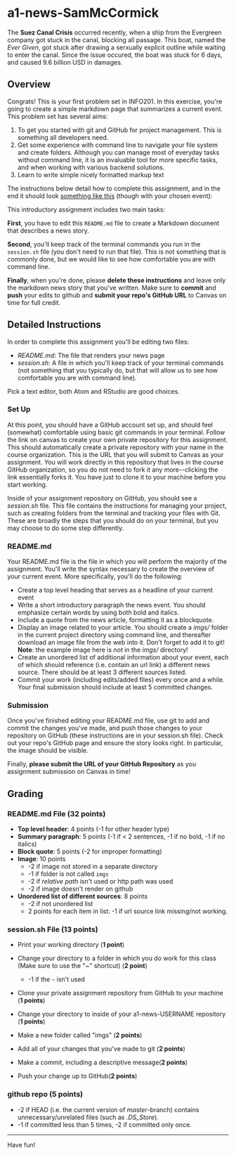 # a1-news-SamMcCormick
 
The **Suez Canal Crisis** occurred recently, when a ship from the Evergreen company got stuck in the canal, blocking all passage. 
This boat, named the *Ever Given*, got stuck after drawing a serxually explicit outline while waiting to enter the canal. 
Since the issue occured, the boat was stuck for 6 days, and caused 9.6 billion USD in damages.






## Overview

Congrats!  This is your first problem set in INFO201.
In this exercise, you're going to create a simple markdown page that
summarizes a current event.  This problem set has several aims:

1. To get you started with git and GitHub for project management.
   This is something all developers need.
3. Get some experience with command line to navigate your file system
   and create folders.  Although you can manage most of everyday tasks
   without command line, it is an invaluable tool for more specific
   tasks, and when working with various backend solutions.
3. Learn to write simple nicely formatted markup text

The instructions below detail how to complete this assignment, and in
the end it should look [something like this](example.png) (though with your chosen
event):

This introductory assignment includes two main tasks:

**First**, you have to edit this `README.md` file to create a
Markdown document that describes a news story. 

**Second**, you'll keep track of the terminal commands you run in the
`session.sh` file (you don't need to run that file).  This is not
something that is commonly done, but we would like to see how
comfortable you are with command line.

**Finally**, when you're done, please **delete these instructions**
and leave only the markdown news story that you've written.  Make sure
to **commit** and **push** your edits to github and **submit your
repo's GitHub URL** to Canvas on time for full credit.


## Detailed Instructions

In order to complete this assignment you'll be editing two files:

* _README.md_: The  file that renders your news page
* _session.sh_: A file in which you'll keep track of your terminal
  commands (not something that you typically do, but that will allow
  us to see how comfortable you are with command line).
  
Pick a text editor, both Atom and RStudio are good choices.


### Set Up

At this point, you should have a GitHub account set up, and should
feel (somewhat) comfortable using basic git commands in your
terminal. Follow the link on canvas to create your own private
repository for this assignment. This should automatically create a
private repository with your name in the course organization. This is
the URL that you will submit to Canvas as your assignment. You will
work directly in this repository that lives in the course GitHub
organization, so you do not need to fork it any more--clicking the
link essentially forks it.  You have just to clone it to your
machine before you start working.

Inside of your assignment repository on GitHub, you should see a
_session.sh_ file. This file contains the instructions for managing your
project, such as creating folders from the terminal and tracking your
files with Git.  These are broadly the steps that you should do on
your terminal, but you may choose to do some step differently.

### README.md

Your README.md file is the file in which you will perform the majority
of the assignment. You'll write the syntax necessary to create the
overview of your current event. More specifically, you'll do the
following:

* Create a top level heading that serves as a headline of your current event
* Write a short introductory paragraph the news event. You should
  emphasize certain words by using both bold and italics.
* Include a quote from the news article, formatting it as a blockquote.
* Display an image related to your article.  You should create a
  _imgs/_ folder in the current project directory using command line,
  and thereafter download an image file
  from the web into it.  Don't forget to add it to git!
  **Note**: the example image here is _not_ in the _imgs/_
  directory! 
* Create an unordered list of additional information about your event,
  each of which should reference (i.e. contain an url link) a
  different news source.  There should be at least 3 different sources
  listed. 
* Commit your work (including edits/added files) every once and a
  while.  Your final submission should include at least 5 committed
  changes. 


### Submission

Once you've finished editing your README.md file, use git to add and
commit the changes you've made, and push those changes to your
repository on GitHub (these instructions are in your session.sh
file).  Check out your repo's GitHub page and ensure the story looks
right.  In particular, the image should be visible.

Finally, **please submit the URL of your GitHub Repository** as you
assignment submission on Canvas in time!


## Grading


### README.md File (**32 points**)

- **Top level header**: 4 points (-1 for other header type)
- **Summary paragraph**: 5 points (-1 if < 2 sentences, -1 if no bold, -1 if no italics)
- **Block quote**: 5 points (-2 for improper formatting)
- **Image**: 10 points
    - -2 if image not stored in a separate directory
    - -1 if folder is not called `imgs`
    - -2 if _relative path_ isn't used or http path was used
    - -2 if image doesn't render on github
- **Unordered list of different sources**: 8 points 
    - -2 if not unordered list
	- 2 points for each item in list: -1 if url source link
      missing/not working.


### session.sh File (**13 points**)

- Print your working directory (**1 point**)

- Change your directory to a folder in which you do work for this class (Make sure to use the "~" shortcut) (**2 point**)
    - -1 if the `~` isn't used

- Clone your private assignment repository from GitHub to your machine (**1 points**)

- Change your directory to inside of your a1-news-USERNAME repository (**1 points**)

- Make a new folder called "imgs" (**2 points**)

- Add all of your changes that you've made to git (**2 points**)

- Make a commit, including a descriptive message(**2 points**)

- Push your change up to GitHub(**2 points**)


### github repo (**5 points**)

- -2 if HEAD (i.e. the current version of _master_-branch) contains
   unnecessary/unrelated files (such as _.DS\_Store_).
- -1 if committed less than 5 times, -2 if committed only once.

---

Have fun!
